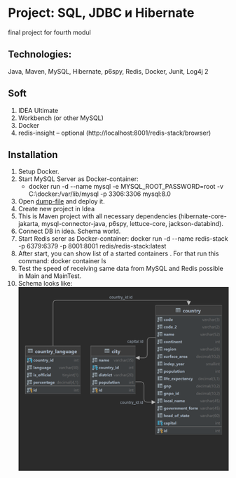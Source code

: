 # Project: SQL, JDBC и Hibernate
final project for fourth modul
## Technologies:
Java, Maven, MySQL, Hibernate, p6spy, Redis, Docker, Junit, Log4j 2

<!--Installation-->
## Soft
1. IDEA Ultimate
2. Workbench (or other MySQL)
3. Docker
4. redis-insight – optional (http://localhost:8001/redis-stack/browser)

## Installation
1. Setup Docker.
2. Start MySQL Server as  Docker-container:
   - docker run -d --name mysql -e MYSQL_ROOT_PASSWORD=root -v C:\docker:/var/lib/mysql -p 3306:3306 mysql:8.0
3. Open [dump-file](./dump-hibernate-final.sql) and deploy it.
4. Create new project in Idea  
5. This is Maven project with all necessary dependencies (hibernate-core-jakarta, mysql-connector-java, p6spy, lettuce-core, jackson-databind).
6. Connect DB in idea. Schema world.
7. Start Redis serer as Docker-container:
   docker run -d --name redis-stack -p 6379:6379 -p 8001:8001 redis/redis-stack:latest
8. After start, you can show list of a started containers . For that run this command:
docker container ls
9. Test the speed of receiving  same data from  MySQL and Redis possible in Main and MainTest. 
10. Schema looks like:
![Schema](./worldDiagram2.png)
